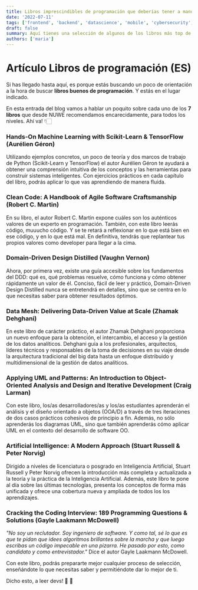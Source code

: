 ```yaml
---
title: Libros imprescindibles de programación que deberías tener a mano en tu día a día como developer
date: '2022-07-11'
tags: ['frontend', 'backend', 'datascience', 'mobile', 'cybersecurity', 'crossplatformreact', 'digital', 'plataformadigital', 'NUWE', 'libros', 'librosdeprogramación']
draft: false
summary: Aquí tienes una selección de algunos de los libros más top de programación tanto para principiantes como para niveles más avanzados
authors: ['maria']
---
```




# Artículo Libros de programación (ES)


Si has llegado hasta aquí, es porque estás buscando un poco de orientación a la hora de buscar **libros buenos de programación**. Y estás en el lugar indicado.

En esta entrada del blog vamos a hablar un poquito sobre cada uno de los **7 libros** que desde NUWE recomendamos encarecidamente, para todos los niveles. Ahí va! 👇🏻

### **Hands-On Machine Learning with Scikit-Learn & TensorFlow (Aurélien Géron)**

Utilizando ejemplos concretos, un poco de teoría y dos marcos de trabajo de Python (Scikit-Learn y TensorFlow) el autor Aurélien Géron te ayudará a obtener una comprensión intuitiva de los conceptos y las herramientas para construir sistemas inteligentes. Con ejercicios prácticos en cada capítulo del libro, podrás aplicar lo que vas aprendiendo de manera fluida.

### **Clean Code: A Handbook of Agile Software Craftsmanship (Robert C. Martin)**

En su libro, el autor Robert C. Martin expone cuáles son los auténticos valores de un experto en programación. También, con este libro leerás código, muuucho código. Y se te retará a reflexionar en lo que está bien en ese código, y en lo que está mal. En definitiva, tendrás que replantear tus propios valores como developer para llegar a la cima.

### **Domain-Driven Design Distilled (Vaughn Vernon)**

Ahora, por primera vez, existe una guía accesible sobre los fundamentos del DDD: qué es, qué problemas resuelve, cómo funciona y cómo obtener rápidamente un valor de él. Conciso, fácil de leer y práctico, Domain-Driven Design Distilled nunca se entretendrá en detalles, sino que se centra en lo que necesitas saber para obtener resultados óptimos.

### **Data Mesh: Delivering Data-Driven Value at Scale (Zhamak Dehghani)**

En este libro de carácter práctico, el autor Zhamak Dehghani proporciona un nuevo enfoque para la obtención, el intercambio, el acceso y la gestión de los datos analíticos. Dehghani guía a los profesionales, arquitectos, líderes técnicos y responsables de la toma de decisiones en su viaje desde la arquitectura tradicional del big data hasta un enfoque distribuido y multidimensional de la gestión de datos analíticos.

### **Applying UML and Patterns: An Introduction to Object-Oriented Analysis and Design and Iterative Development (Craig Larman)**

Con este libro, los/as desarrolladores/as y los/as estudiantes aprenderán el análisis y el diseño orientado a objetos (OOA/D) a través de tres iteraciones de dos casos prácticos cohesivos de principio a fin. Además, no sólo aprenderás los diagramas UML, sino que también aprenderás cómo aplicar UML en el contexto del desarrollo de software OO.

### **Artificial Intelligence: A Modern Approach (Stuart Russell & Peter Norvig)**

Dirigido a niveles de licenciatura o posgrado en Inteligencia Artificial, Stuart Russell y Peter Norvig ofrecen la introducción más completa y actualizada a la teoría y la práctica de la Inteligencia Artificial. Además, este libro te pone al día sobre las últimas tecnologías, presenta los conceptos de forma más unificada y ofrece una cobertura nueva y ampliada de todos los los aprendizajes.

### **Cracking the Coding Interview: 189 Programming Questions & Solutions (Gayle Laakmann McDowell)**

_"No soy un reclutador. Soy ingeniero de software. Y como tal, sé lo que es que te pidan que idees algoritmos brillantes sobre la marcha y que luego escribas un código impecable en una pizarra. He pasado por esto, como candidato y como entrevistador."_ Dice el autor Gayle Laakmann McDowell.

Con este libro, podrás prepararte mejor cualquier proceso de selección, enseñándote lo que necesitas saber y permitiéndote dar lo mejor de ti.

Dicho esto, a leer devs! 📖 👀
